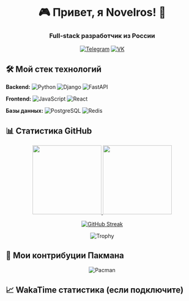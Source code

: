 <h1 align="center">🎮 Привет, я Novelros! 👋</h1>

<h3 align="center">Full-stack разработчик из России</h3>

<div align="center">

[![Telegram](https://img.shields.io/badge/Telegram-2CA5E0?style=for-the-badge&logo=telegram&logoColor=white)](https://t.me/novelros)
[![VK](https://img.shields.io/badge/ВКонтакте-4C75A3?style=for-the-badge&logo=vk&logoColor=white)](https://vk.com/novelros)

</div>

## 🛠️ Мой стек технологий

**Backend:**
![Python](https://img.shields.io/badge/Python-3776AB?style=for-the-badge&logo=python&logoColor=white)
![Django](https://img.shields.io/badge/Django-092E20?style=for-the-badge&logo=django&logoColor=white)
![FastAPI](https://img.shields.io/badge/FastAPI-009688?style=for-the-badge&logo=fastapi&logoColor=white)

**Frontend:**
![JavaScript](https://img.shields.io/badge/JavaScript-F7DF1E?style=for-the-badge&logo=javascript&logoColor=black)
![React](https://img.shields.io/badge/React-20232A?style=for-the-badge&logo=react&logoColor=61DAFB)

**Базы данных:**
![PostgreSQL](https://img.shields.io/badge/PostgreSQL-316192?style=for-the-badge&logo=postgresql&logoColor=white)
![Redis](https://img.shields.io/badge/Redis-DC382D?style=for-the-badge&logo=redis&logoColor=white)

## 📊 Статистика GitHub

<div align="center">

<!-- Статистика -->
<a href="https://github.com/Novelros">
  <img height="180em" src="https://github-readme-stats.vercel.app/api?username=Novelros&show_icons=true&theme=radical&count_private=true&include_all_commits=true" />
  <img height="180em" src="https://github-readme-stats.vercel.app/api/top-langs/?username=Novelros&layout=compact&theme=radical&langs_count=8" />
</a>

<!-- Стрик -->
[![GitHub Streak](https://streak-stats.demolab.com/?user=Novelros&theme=radical)](https://git.io/streak-stats)

<!-- Трофеи -->
![Trophy](https://github-profile-trophy.vercel.app/?username=Novelros&theme=radical&row=2&column=4)

</div>

## 🎯 Мои контрибуции Пакмана

<div align="center">

![Pacman](https://raw.githubusercontent.com/Novelros/Novelros/main/generated/contributions.svg)

</div>

## 📈 WakaTime статистика (если подключите)

<!-- Если подключите WakaTime, раскомментируйте: -->
<!--
[![wakatime](https://wakatime.com/badge/user/YOUR_WAKATIME_ID.svg)](https://wakatime.com/@YOUR_USERNAME)
-->
